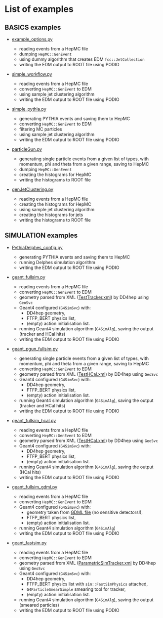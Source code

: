 List of examples
====


## BASICS examples

* [example_options.py](../options/example_options.py)
  * reading events from a HepMC file
  * dumping `HepMC::GenEvent`
  * using dummy algorithm that creates EDM `fcc::JetCollection`
  * writing the EDM output to ROOT file using PODIO

* [simple_workflow.py](../options/simple_workflow.py)
  * reading events from a HepMC file
  * converting `HepMC::GenEvent` to EDM
  * using sample jet clustering algorithm
  * writing the EDM output to ROOT file using PODIO

* [simple_pythia.py](../options/simple_pythia.py)
  * generating PYTHIA events and saving them to HepMC
  * converting `HepMC::GenEvent` to EDM
  * filtering MC particles
  * using sample jet clustering algorithm
  * writing the EDM output to ROOT file using PODIO

* [particleGun.py](../Generation/options/particleGun.py)
  * generating single particle events from a given list of types,
    with momentum, phi and theta from a given range,
    saving to HepMC
  * dumping `HepMC::GenEvent`
  * creating the histograms for HepMC
  * writing the histograms to ROOT file

* [genJetClustering.py](../Reconstruction/options/genJetClustering.py)
  * reading events from a HepMC file
  * creating the histograms for HepMC
  * using sample jet clustering algorithm
  * creating the histograms for jets
  * writing the histograms to ROOT file


## SIMULATION examples

* [PythiaDelphes_config.py](../options/PythiaDelphes_config.py)
  * generating PYTHIA events and saving them to HepMC
  * running Delphes simulation algorithm
  * writing the EDM output to ROOT file using PODIO

* [geant_fullsim.py](../options/geant_fullsim.py)
  * reading events from a HepMC file
  * converting `HepMC::GenEvent` to EDM
  * geometry parsed from XML ([TestTracker.xml](../DetectorDescription/Detectors/compact/TestTracker.xml)) by DD4hep using `GeoSvc`
  * Geant4 configured (`G4SimSvc`) with:
    * DD4hep geometry,
    * FTFP_BERT physics list,
    * (empty) action initialisation list.
  * running Geant4 simulation algorithm (`G4SimAlg`), saving the output (tracker and HCal hits)
  * writing the EDM output to ROOT file using PODIO

* [geant_pgun_fullsim.py](../options/geant_pgun_fullsim.py)
  * generating single particle events from a given list of types,
    with momentum, phi and theta from a given range,
    saving to HepMC
  * converting `HepMC::GenEvent` to EDM
  * geometry parsed from XML ([TestHCal.xml](../DetectorDescription/Detectors/compact/TestHCal.xml)) by DD4hep using `GeoSvc`
  * Geant4 configured (`G4SimSvc`) with:
    * DD4hep geometry,
    * FTFP_BERT physics list,
    * (empty) action initialisation list.
  * running Geant4 simulation algorithm (`G4SimAlg`), saving the output (tracker and HCal hits)
  * writing the EDM output to ROOT file using PODIO

* [geant_fullsim_hcal.py](../Sim/SimG4Components/tests/geant_fullsim_hcal.py)
  * reading events from a HepMC file
  * converting `HepMC::GenEvent` to EDM
  * geometry parsed from XML ([TestHCal.xml](../DetectorDescription/Detectors/compact/TestHCal.xml)) by DD4hep using `GeoSvc`
  * Geant4 configured (`G4SimSvc`) with:
    * DD4hep geometry,
    * FTFP_BERT physics list,
    * (empty) action initialisation list.
  * running Geant4 simulation algorithm (`G4SimAlg`), saving the output (HCal hits)
  * writing the EDM output to ROOT file using PODIO

* [geant_fullsim_gdml.py](../Sim/SimG4Components/tests/geant_fullsim_gdml.py)
  * reading events from a HepMC file
  * converting `HepMC::GenEvent` to EDM
  * Geant4 configured (`G4SimSvc`) with:
    * geometry taken from [GDML file](../Sim/SimG4Common/gdml/example.xml) (no sensitive detectors!),
    * FTFP_BERT physics list,
    * (empty) action initialisation list.
  * running Geant4 simulation algorithm (`G4SimAlg`)
  * writing the EDM output to ROOT file using PODIO

* [geant_fastsim.py](../options/geant_fastsim.py)
  * reading events from a HepMC file
  * converting `HepMC::GenEvent` to EDM
  * geometry parsed from XML ([ParametricSimTracker.xml](../DetectorDescription/Detectors/compact/ParametricSimTracker.xml) by DD4hep using `GeoSvc`
  * Geant4 configured (`G4SimSvc`) with:
    * DD4hep geometry,
    * FTFP_BERT physics list with `sim::FastSimPhysics` attached,
    * `G4ParticleSmearSimple` smearing tool for tracker,
    * (empty) action initialisation list.
  * running Geant4 simulation algorithm (`G4SimAlg`), saving the output (smeared particles)
  * writing the EDM output to ROOT file using PODIO
